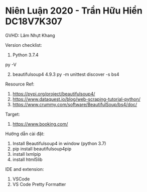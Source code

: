 # Niên Luận 2020 - Trần Hữu Hiền DC18V7K307
GVHD: Lâm Nhựt Khang

Version checklist:
 1. Python 3.7.4
 
 py -V
 
 2. beautifulsoup4 4.9.3 
 py -m unittest discover -s bs4

Resource Ref:  
1. https://pypi.org/project/beautifulsoup4/
2. https://www.dataquest.io/blog/web-scraping-tutorial-python/
3. https://www.crummy.com/software/BeautifulSoup/bs4/doc/

Target: 
1. https://www.booking.com/

Hướng dẫn cài đặt:
1. Install Beautifulsoup4 in window (python 3.7)
2. pip install beautifulsoup4pip 
3. install lxmlpip 
4. install html5lib

IDE and extension:
1. VSCode
2. VS Code Pretty Formatter
